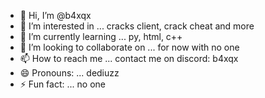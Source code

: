 - 👋 Hi, I’m @b4xqx
- 👀 I’m interested in ... cracks client, crack cheat and more
- 🌱 I’m currently learning ... py, html, c++
- 💞️ I’m looking to collaborate on ... for now with no one
- 📫 How to reach me ... contact me on discord: b4xqx
- 😄 Pronouns: ... dediuzz
- ⚡ Fun fact: ... no one

<!---
b4xqx/b4xqx is a ✨ special ✨ repository because its `README.md` (this file) appears on your GitHub profile.
You can click the Preview link to take a look at your changes.
--->
